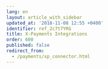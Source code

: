 ```yaml
---
lang: en
layout: article_with_sidebar
updated_at: '2018-11-08 12:55 +0400'
identifier: ref_2c7t7YRG
title: X-Payments Integrations
order: 600
published: false
redirect_from:
  - /payments/xp_connector.html
---
```

